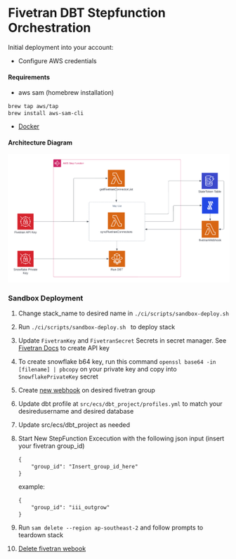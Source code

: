 # Fivetran DBT Stepfunction Orchestration


Initial deployment into your account:
* Configure AWS credentials

#### Requirements
- aws sam (homebrew installation)

```
brew tap aws/tap
brew install aws-sam-cli
```
- [Docker](https://docs.docker.com/desktop/install/mac-install/)

#### Architecture Diagram
<img src="/www/architecture_diagram.png" alt="drawing" width="800"/>


### Sandbox Deployment

1. Change stack_name to desired name in ```./ci/scripts/sandbox-deploy.sh ```
2. Run ```./ci/scripts/sandbox-deploy.sh ``` to deploy stack
3. Update ```FivetranKey``` and  ```FivetranSecret``` Secrets in secret manager. See [Fivetran Docs](https://fivetran.com/docs/rest-api/getting-started) to create API key
4. To create snowflake b64 key, run this command ```openssl base64 -in [filename] | pbcopy``` on your private key and copy into ```SnowflakePrivateKey``` secret
5. Create [new webhook](https://developers.fivetran.com/openapi/reference/v1/operation/create_group_webhook/) on desired fivetran group 
6. Update dbt profile at  ```src/ecs/dbt_project/profiles.yml``` to match your desiredusername and desired database
7. Update src/ecs/dbt_project as needed 
8. Start New StepFunction Excecution with the following json input (insert your fivetran group_id)
   
    ```
    {
        "group_id": "Insert_group_id_here"
    }
    ```
    example:
    ```
    {
        "group_id": "iii_outgrow"
    }
    ```

9.  Run ```sam delete --region ap-southeast-2``` and follow prompts to teardown stack
10.  [Delete fivetran webook](https://developers.fivetran.com/openapi/reference/v1/operation/delete_webhook/)





